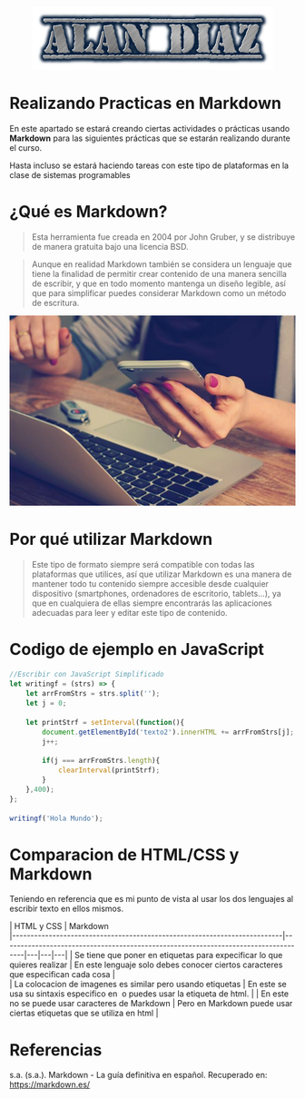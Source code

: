 <p align="center">
    <img src="imagen/Alan_Diaz.png">
</p>

# Realizando Practicas en Markdown
En este apartado se estará creando ciertas actividades o prácticas usando **Markdown** para las siguientes prácticas que se estarán realizando durante el curso.

Hasta incluso se estará haciendo tareas con este tipo de plataformas en la clase de sistemas programables

# ¿Qué es Markdown?
> Esta herramienta fue creada en 2004 por John Gruber, y se distribuye de manera gratuita bajo una licencia BSD.

>Aunque en realidad Markdown también se considera un lenguaje que tiene la finalidad de permitir crear contenido de una manera sencilla de escribir, y que en todo momento mantenga un diseño legible, así que para simplificar puedes considerar Markdown como un método de escritura.

![](imagen/office.jpg)

# Por qué utilizar Markdown
> Este tipo de formato siempre será compatible con todas las plataformas que utilices, así que utilizar Markdown es una manera de mantener todo tu contenido siempre accesible desde cualquier dispositivo (smartphones, ordenadores de escritorio, tablets…), ya que en cualquiera de ellas siempre encontrarás las aplicaciones adecuadas para leer y editar este tipo de contenido.

# Codigo de ejemplo en JavaScript
```javascript
//Escribir con JavaScript Simplificado
let writingf = (strs) => {
	let arrFromStrs = strs.split('');
	let j = 0;

	let printStrf = setInterval(function(){
		document.getElementById('texto2').innerHTML += arrFromStrs[j];
		j++;

		if(j === arrFromStrs.length){
			clearInterval(printStrf);
		}
	},400);
};

writingf('Hola Mundo');
```

# Comparacion de HTML/CSS y Markdown
Teniendo en referencia que es mi punto de vista al usar los dos lenguajes al escribir texto en ellos mismos.

| HTML y CSS                                                               | Markdown                                                                           
|--------------------------------------------------------------------------|------------------------------------------------------------------------------------|---|---|---|
| Se tiene que poner en etiquetas para expecificar lo que quieres realizar | En este lenguaje solo debes conocer ciertos caracteres que especifican cada cosa   |  
| La colocacion de imagenes es similar pero usando etiquetas               | En este se usa su sintaxis especifico en ![]() o puedes usar la etiqueta de html.  |
| En este no se puede usar caracteres de Markdown                          | Pero en Markdown puede usar ciertas etiquetas que se utiliza en html               |   
# Referencias
s.a. (s.a.). Markdown - La guía definitiva en español. Recuperado en: https://markdown.es/
